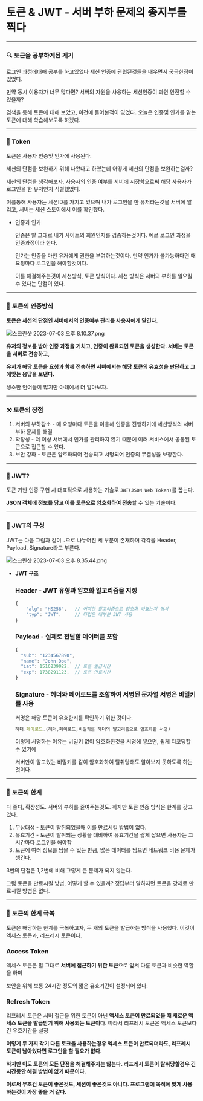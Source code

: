 # 토큰 & JWT - 서버 부하 문제의 종지부를 찍다

---

### 🔍 토큰을 공부하게된 계기

로그인 과정에대해 공부를 하고있었다 세션 인증에 관련된것들을 배우면서 궁금한점이 있었다.

만약 동시 이용자가 너무 많다면? 서버의 자원을 사용하는 세션인증이 과연 안전할 수 있을까?

검색을 통해 토큰에 대해 보았고, 이전에 들어본적이 있었다. 오늘은 인증및 인가를 맡는 토큰에 대해 학습해보도록 하겠다.

---

### 📌 Token

토큰은 사용자 인증및 인가에 사용된다.

세션의 단점을 보완하기 위해 나왔다고 하였는데 어떻게 세션의 단점을 보완하는걸까?

세션의 단점을 생각해보자. 사용자의 인증 여부를 서버에 저장함으로써 해당 사용자가 로그인을 한 유저인지 식별했었다.

이를통해 사용자는 세션ID를 가지고 있으며 내가 로그인을 한 유저라는것을 서버에 알리고, 서버는 세션 스토어에서 이를 확인했다.

- 인증과 인가
    
    인증은 말 그대로 내가 사이트의 회원인지를 검증하는것이다. 예로 로그인 과정을 인증과정이라 한다.
    
    인가는 인증을 마친 유저에게 권한을 부여하는것이다. 만약 인가가 불가능하다면 매 요청마다 로그인을 해야할것이다. 
    
    이를 해결해주는것이 세션방식, 토큰 방식이다. 세션 방식은 서버의 부하를 일으킬 수 있다는 단점이 있다.
    

---

### 📌 토큰의 인증방식

**토큰은 세션의 단점인 서버에서의 인증여부 관리를 사용자에게 맡긴다.**

![스크린샷 2023-07-03 오후 8.10.37.png](https://s3-us-west-2.amazonaws.com/secure.notion-static.com/e2a8289c-5a07-4e20-898f-2837a15b83d8/%E1%84%89%E1%85%B3%E1%84%8F%E1%85%B3%E1%84%85%E1%85%B5%E1%86%AB%E1%84%89%E1%85%A3%E1%86%BA_2023-07-03_%E1%84%8B%E1%85%A9%E1%84%92%E1%85%AE_8.10.37.png)

**유저의 정보를 받아 인증 과정을 거치고, 인증이 완료되면 토큰을 생성한다. 서버는 토큰을 서버로 전송하고,** 

**유저가 해당 토큰을 요청과 함께 전송하면  서버에서는 해당 토큰의 유효성을 판단하고 그에맞는 응답을 보낸다.**

생소한 언어들이 많지만 아래에서 더 알아보자.

---

### ⚒️ 토큰의 장점

1. 서버의 부하감소 - 매 요청마다 토큰을 이용해 인증을 진행하기에 세션방식의 서버부하 문제를 해결
2. 확장성 - 더 이상 서버에서 인가를 관리하지 않기 때문에 여러 서비스에서 공통된 토큰으로 접근할 수 있다.
3. 보안 강화 - 토큰은 암호화되어 전송되고 서명되어 인증의 무결성을 보장한다.

---

### 📌 JWT?

토큰 기반 인증 구현 시 대표적으로 사용하는 기술로 `JWT(JSON Web Token)`를 꼽는다.

**JSON 객체에 정보를 담고 이를 토큰으로 암호화하여 전송**할 수 있는 기술이다.

---

### 📌 JWT의 구성

JWT는 다음 그림과 같이 `.`으로 나누어진 세 부분이 존재하며 각각을 Header, Payload, Signature라고 부른다.

![스크린샷 2023-07-03 오후 8.35.44.png](https://s3-us-west-2.amazonaws.com/secure.notion-static.com/f0a2cdc4-c668-4d8e-884c-d5526038fe0f/%E1%84%89%E1%85%B3%E1%84%8F%E1%85%B3%E1%84%85%E1%85%B5%E1%86%AB%E1%84%89%E1%85%A3%E1%86%BA_2023-07-03_%E1%84%8B%E1%85%A9%E1%84%92%E1%85%AE_8.35.44.png)

- **JWT 구조**
    
    ### Header - JWT 유형과 암호화 알고리즘을 지정
    
    ```jsx
    {
    	"alg": "HS256",   // 어떠한 알고리즘으로 암호화 하였는지 명시
    	"typ": "JWT".     // 타입은 대부분 JWT 사용
    }
    ```
    
    ### Payload - 실제로 전달할 데이터를 포함
    
    ```jsx
    {
      "sub": "1234567890",
      "name": "John Doe",
      "iat": 1516239022.  // 토큰 발급시간
      "exp": 1738291123.  // 토큰 만료시간
    }
    ```
    
    ### Signature - 헤더와 페이로드를 조합하여 서명된 문자열 서명은 비밀키를 사용
    
    서명은 해당 토큰이 유효한지를 확인하기 위한 것이다.
    
    ```jsx
    헤더.페이로드.(헤더,페이로드,비밀키를 헤더의 알고리즘으로 암호화한 서명)
    ```
    
    이렇게 서명하는 이유는 비밀키 없이 암호화한것을 서명에 넣으면, 쉽게 디코딩할 수 있기에
    
    서버만이 알고있는 비밀키를 같이 암호화하여 탈취당해도 알아보지 못하도록 하는것이다.
    

---

### 📌 토큰의 한계

다 좋다, 확장성도. 서버의 부하를 줄여주는것도. 하지만 토큰 인증 방식은 한계를 갖고있다. 

1. 무상태성 - 토큰이 탈취되었을때 이를 만료시킬 방법이 없다.
2. 유효기간 - 토큰이 탈취되는 상황을 대비하여 유효기간을 짧게 잡으면 사용자는 그 시간마다 로그인을 해야함
3. 토큰에 여러 정보를 담을 수 있는 만큼, 많은 데이터를 담으면 네트워크 비용 문제가 생긴다.

3번의 단점은 1,2번에 비해 그렇게 큰 문제가 되지 않는다.

그럼 토큰을 만료시킬 방법, 어떻게 할 수 있을까? 정답부터 말하자면 토큰을 강제로 만료시킬 방법은 없다.

---

### 📌 토큰의 한계 극복

토큰은 해당하는 한계를 극복하고자, 두 개의 토큰을 발급하는 방식을 사용했다. 이것이 엑세스 토큰과, 리프레시 토큰이다.

### ****Access Token****

액세스 토큰은 말 그대로 **서버에 접근하기 위한 토큰**으로 앞서 다룬 토큰과 비슷한 역할을 하며

보안을 위해 보통 24시간 정도의 짧은 유효기간이 설정되어 있다.

### **Refresh Token**

리프레시 토큰은 서버 접근을 위한 토큰이 아닌 **액세스 토큰이 만료되었을 때 새로운 액세스 토큰을 발급받기 위해 사용되는 토큰이**다. 
따라서 리프레시 토큰은 액세스 토큰보다 긴 유효기간을 설정

**이렇게 두 가지 각기 다른 토크을 사용하는경우 엑세스 토큰이 만료되더라도, 리프레시 토큰이 남아있다면 로그인을 할 필요가 없다.**

**하지만 이도 토큰의 모든 단점을 해결해주지는 않는다. 리프레시 토큰이 탈취당할경우 긴 시간동안 해결 방법이 없기 때문이다.**

**이로써 무조건 토큰이 좋은것도, 세션이 좋은것도 아니다. 프로그램에 목적에 맞게 사용하는것이 가장 좋을 거 같다.**